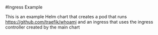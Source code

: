 #Ingress Example

This is an example Helm chart that creates a pod that runs <https://github.com/traefik/whoami> 
and an ingress that uses the ingress controller created by the main chart